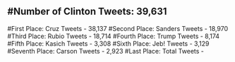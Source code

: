 #Number of Clinton Tweets: 39,631
---
#First Place: Cruz Tweets - 38,137
#Second Place: Sanders Tweets - 18,970
#Third Place: Rubio Tweets - 18,714
#Fourth Place: Trump Tweets - 8,174
#Fifth Place: Kasich Tweets - 3,308
#Sixth Place: Jeb! Tweets - 3,129
#Seventh Place: Carson Tweets - 2,923
#Last Place: Total Tweets -  
